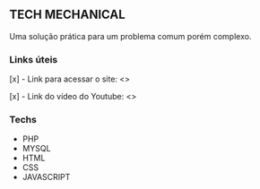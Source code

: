 ## TECH MECHANICAL

Uma solução prática para um problema comum porém complexo.

### Links úteis
[x] - Link para acessar o site: <> 

[x] - Link do vídeo do Youtube: <>

### Techs
 - PHP
 - MYSQL
 - HTML
 - CSS
 - JAVASCRIPT
